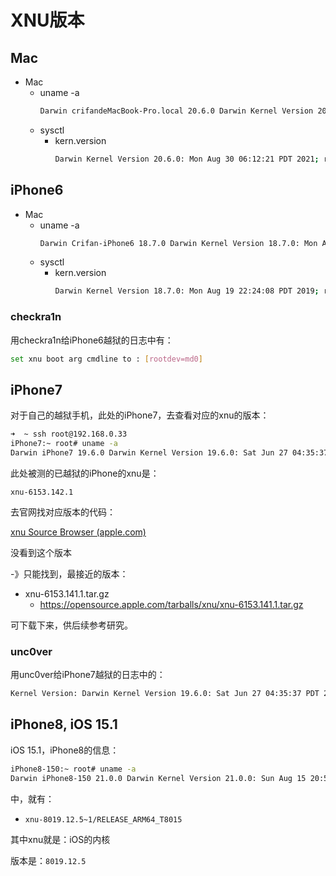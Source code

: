 # XNU版本

## Mac

* Mac
  * uname -a
    ```bash
    Darwin crifandeMacBook-Pro.local 20.6.0 Darwin Kernel Version 20.6.0: Mon Aug 30 06:12:21 PDT 2021; root:xnu-7195.141.6~3/RELEASE_X86_64 x86_64
    ```
  * sysctl
    * kern.version
      ```bash
      Darwin Kernel Version 20.6.0: Mon Aug 30 06:12:21 PDT 2021; root:xnu-7195.141.6~3/RELEASE_X86_64
      ```

## iPhone6

* Mac
  * uname -a
    ```bash
    Darwin Crifan-iPhone6 18.7.0 Darwin Kernel Version 18.7.0: Mon Aug 19 22:24:08 PDT 2019; root:xnu-4903.272.1~1/RELEASE_ARM64_T7000 iPhone7,2 arm64 N61AP Darwin
    ```
  * sysctl
    * kern.version
      ```bash
      Darwin Kernel Version 18.7.0: Mon Aug 19 22:24:08 PDT 2019; root:xnu-4903.272.1~1/RELEASE_ARM64_T7000
      ```

### checkra1n

用checkra1n给iPhone6越狱的日志中有：

```bash
set xnu boot arg cmdline to : [rootdev=md0]
```

## iPhone7

对于自己的越狱手机，此处的iPhone7，去查看对应的xnu的版本：

```bash
➜  ~ ssh root@192.168.0.33
iPhone7:~ root# uname -a
Darwin iPhone7 19.6.0 Darwin Kernel Version 19.6.0: Sat Jun 27 04:35:37 PDT 2020; root:xnu-6153.142.1~4/RELEASE_ARM64_T8010 iPhone9,1 arm64 D10AP Darwin
```

此处被测的已越狱的iPhone的xnu是：

`xnu-6153.142.1`

去官网找对应版本的代码：

[xnu Source Browser (apple.com)](https://opensource.apple.com/tarballs/xnu/)

没看到这个版本

-》只能找到，最接近的版本：

* xnu-6153.141.1.tar.gz
  * https://opensource.apple.com/tarballs/xnu/xnu-6153.141.1.tar.gz

可下载下来，供后续参考研究。

### unc0ver

用unc0ver给iPhone7越狱的日志中的：

```bash
Kernel Version: Darwin Kernel Version 19.6.0: Sat Jun 27 04:35:37 PDT 2020; root:xnu-6153.142.1~4/RELEASE_ARM64_T8010
```

## iPhone8, iOS 15.1

iOS 15.1，iPhone8的信息：

```bash
iPhone8-150:~ root# uname -a
Darwin iPhone8-150 21.0.0 Darwin Kernel Version 21.0.0: Sun Aug 15 20:55:55 PDT 2021; root:xnu-8019.12.5~1/RELEASE_ARM64_T8015 iPhone10,1 arm Darwin
```

中，就有：

* `xnu-8019.12.5~1/RELEASE_ARM64_T8015 `

其中xnu就是：iOS的内核

版本是：`8019.12.5`
